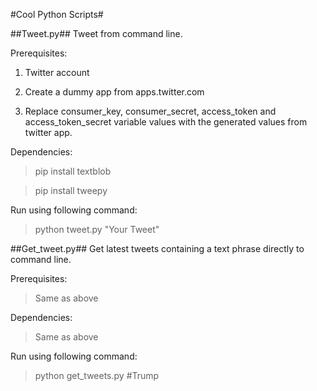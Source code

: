 #Cool Python Scripts#

##Tweet.py##
Tweet from command line.

Prerequisites:

1. Twitter account

2. Create a dummy app from apps.twitter.com

3. Replace consumer_key, consumer_secret, access_token and access_token_secret variable values with the generated values from twitter app.

Dependencies:

>pip install textblob

>pip install tweepy

Run using following command:
>python tweet.py "Your Tweet"

##Get_tweet.py##
Get latest tweets containing a text phrase directly to command line.

Prerequisites:

>Same as above

Dependencies:

>Same as above

Run using following command:
>python get_tweets.py #Trump
